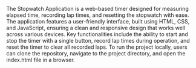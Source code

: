 The Stopwatch Application is a web-based timer designed for measuring elapsed time, recording lap times, and resetting the stopwatch with ease. The application features a user-friendly interface, built using HTML, CSS, and JavaScript, ensuring a clean and responsive design that works well across various devices. Key functionalities include the ability to start and stop the timer with a single button, record lap times during operation, and reset the timer to clear all recorded laps. To run the project locally, users can clone the repository, navigate to the project directory, and open the index.html file in a browser.
